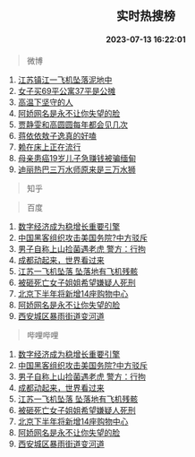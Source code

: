 <div align="center"><h2>实时热搜榜</h2><h4>2023-07-13 16:22:01</h4></div>

> 微博  

1. [江苏镇江一飞机坠落泥地中](https://s.weibo.com/weibo?q=%23%E6%B1%9F%E8%8B%8F%E9%95%87%E6%B1%9F%E4%B8%80%E9%A3%9E%E6%9C%BA%E5%9D%A0%E8%90%BD%E6%B3%A5%E5%9C%B0%E4%B8%AD%23&t=31&band_rank=1&Refer=top)<br />
2. [女子买69平公寓37平是公摊](https://s.weibo.com/weibo?q=%23%E5%A5%B3%E5%AD%90%E4%B9%B069%E5%B9%B3%E5%85%AC%E5%AF%9337%E5%B9%B3%E6%98%AF%E5%85%AC%E6%91%8A%23&t=31&band_rank=2&Refer=top)<br />
3. [高温下坚守的人](https://s.weibo.com/weibo?q=%23%E9%AB%98%E6%B8%A9%E4%B8%8B%E5%9D%9A%E5%AE%88%E7%9A%84%E4%BA%BA%23&t=31&band_rank=3&Refer=top)<br />
4. [阿娇网名是永不让你失望的脸](https://s.weibo.com/weibo?q=%23%E9%98%BF%E5%A8%87%E7%BD%91%E5%90%8D%E6%98%AF%E6%B0%B8%E4%B8%8D%E8%AE%A9%E4%BD%A0%E5%A4%B1%E6%9C%9B%E7%9A%84%E8%84%B8%23&t=31&band_rank=4&Refer=top)<br />
5. [贾静雯和高圆圆每年都会见几次](https://s.weibo.com/weibo?q=%23%E8%B4%BE%E9%9D%99%E9%9B%AF%E5%92%8C%E9%AB%98%E5%9C%86%E5%9C%86%E6%AF%8F%E5%B9%B4%E9%83%BD%E4%BC%9A%E8%A7%81%E5%87%A0%E6%AC%A1%23&t=31&band_rank=5&Refer=top)<br />
6. [蒋依依敖子逸真的好嗑](https://s.weibo.com/weibo?q=%E8%92%8B%E4%BE%9D%E4%BE%9D%E6%95%96%E5%AD%90%E9%80%B8%E7%9C%9F%E7%9A%84%E5%A5%BD%E5%97%91&t=31&band_rank=6&Refer=top)<br />
7. [赖在床上正在流行](https://s.weibo.com/weibo?q=%E8%B5%96%E5%9C%A8%E5%BA%8A%E4%B8%8A%E6%AD%A3%E5%9C%A8%E6%B5%81%E8%A1%8C&t=31&band_rank=7&Refer=top)<br />
8. [母亲患癌19岁儿子急赚钱被骗缅甸](https://s.weibo.com/weibo?q=%23%E6%AF%8D%E4%BA%B2%E6%82%A3%E7%99%8C19%E5%B2%81%E5%84%BF%E5%AD%90%E6%80%A5%E8%B5%9A%E9%92%B1%E8%A2%AB%E9%AA%97%E7%BC%85%E7%94%B8%23&t=31&band_rank=8&Refer=top)<br />
9. [迪丽热巴三万水师原来是三万水狮](https://s.weibo.com/weibo?q=%23%E8%BF%AA%E4%B8%BD%E7%83%AD%E5%B7%B4%E4%B8%89%E4%B8%87%E6%B0%B4%E5%B8%88%E5%8E%9F%E6%9D%A5%E6%98%AF%E4%B8%89%E4%B8%87%E6%B0%B4%E7%8B%AE%23&t=31&band_rank=9&Refer=top)<br />

> 知乎  


> 百度  

1. [数字经济成为稳增长重要引擎](https://www.baidu.com/s?wd=%E6%95%B0%E5%AD%97%E7%BB%8F%E6%B5%8E%E6%88%90%E4%B8%BA%E7%A8%B3%E5%A2%9E%E9%95%BF%E9%87%8D%E8%A6%81%E5%BC%95%E6%93%8E&sa=fyb_news&rsv_dl=fyb_news)<br />
2. [中国黑客组织攻击美国务院?中方驳斥](https://www.baidu.com/s?wd=%E4%B8%AD%E5%9B%BD%E9%BB%91%E5%AE%A2%E7%BB%84%E7%BB%87%E6%94%BB%E5%87%BB%E7%BE%8E%E5%9B%BD%E5%8A%A1%E9%99%A2%3F%E4%B8%AD%E6%96%B9%E9%A9%B3%E6%96%A5&sa=fyb_news&rsv_dl=fyb_news)<br />
3. [男子自称上山捡菌遇老虎 警方：行拘](https://www.baidu.com/s?wd=%E7%94%B7%E5%AD%90%E8%87%AA%E7%A7%B0%E4%B8%8A%E5%B1%B1%E6%8D%A1%E8%8F%8C%E9%81%87%E8%80%81%E8%99%8E+%E8%AD%A6%E6%96%B9%EF%BC%9A%E8%A1%8C%E6%8B%98&sa=fyb_news&rsv_dl=fyb_news)<br />
4. [成都动起来，世界看过来](https://www.baidu.com/s?wd=%E6%88%90%E9%83%BD%E5%8A%A8%E8%B5%B7%E6%9D%A5%EF%BC%8C%E4%B8%96%E7%95%8C%E7%9C%8B%E8%BF%87%E6%9D%A5&sa=fyb_news&rsv_dl=fyb_news)<br />
5. [江苏一飞机坠落 坠落地有飞机残骸](https://www.baidu.com/s?wd=%E6%B1%9F%E8%8B%8F%E4%B8%80%E9%A3%9E%E6%9C%BA%E5%9D%A0%E8%90%BD+%E5%9D%A0%E8%90%BD%E5%9C%B0%E6%9C%89%E9%A3%9E%E6%9C%BA%E6%AE%8B%E9%AA%B8&sa=fyb_news&rsv_dl=fyb_news)<br />
6. [被砸死亡女子姐姐希望嫌疑人死刑](https://www.baidu.com/s?wd=%E8%A2%AB%E7%A0%B8%E6%AD%BB%E4%BA%A1%E5%A5%B3%E5%AD%90%E5%A7%90%E5%A7%90%E5%B8%8C%E6%9C%9B%E5%AB%8C%E7%96%91%E4%BA%BA%E6%AD%BB%E5%88%91&sa=fyb_news&rsv_dl=fyb_news)<br />
7. [北京下半年将新增14座购物中心](https://www.baidu.com/s?wd=%E5%8C%97%E4%BA%AC%E4%B8%8B%E5%8D%8A%E5%B9%B4%E5%B0%86%E6%96%B0%E5%A2%9E14%E5%BA%A7%E8%B4%AD%E7%89%A9%E4%B8%AD%E5%BF%83&sa=fyb_news&rsv_dl=fyb_news)<br />
8. [阿娇网名是永不让你失望的脸](https://www.baidu.com/s?wd=%E9%98%BF%E5%A8%87%E7%BD%91%E5%90%8D%E6%98%AF%E6%B0%B8%E4%B8%8D%E8%AE%A9%E4%BD%A0%E5%A4%B1%E6%9C%9B%E7%9A%84%E8%84%B8&sa=fyb_news&rsv_dl=fyb_news)<br />
9. [西安城区暴雨街道变河道](https://www.baidu.com/s?wd=%E8%A5%BF%E5%AE%89%E5%9F%8E%E5%8C%BA%E6%9A%B4%E9%9B%A8%E8%A1%97%E9%81%93%E5%8F%98%E6%B2%B3%E9%81%93&sa=fyb_news&rsv_dl=fyb_news)<br />

> 哔哩哔哩  

1. [数字经济成为稳增长重要引擎](https://www.baidu.com/s?wd=%E6%95%B0%E5%AD%97%E7%BB%8F%E6%B5%8E%E6%88%90%E4%B8%BA%E7%A8%B3%E5%A2%9E%E9%95%BF%E9%87%8D%E8%A6%81%E5%BC%95%E6%93%8E&sa=fyb_news&rsv_dl=fyb_news)<br />
2. [中国黑客组织攻击美国务院?中方驳斥](https://www.baidu.com/s?wd=%E4%B8%AD%E5%9B%BD%E9%BB%91%E5%AE%A2%E7%BB%84%E7%BB%87%E6%94%BB%E5%87%BB%E7%BE%8E%E5%9B%BD%E5%8A%A1%E9%99%A2%3F%E4%B8%AD%E6%96%B9%E9%A9%B3%E6%96%A5&sa=fyb_news&rsv_dl=fyb_news)<br />
3. [男子自称上山捡菌遇老虎 警方：行拘](https://www.baidu.com/s?wd=%E7%94%B7%E5%AD%90%E8%87%AA%E7%A7%B0%E4%B8%8A%E5%B1%B1%E6%8D%A1%E8%8F%8C%E9%81%87%E8%80%81%E8%99%8E+%E8%AD%A6%E6%96%B9%EF%BC%9A%E8%A1%8C%E6%8B%98&sa=fyb_news&rsv_dl=fyb_news)<br />
4. [成都动起来，世界看过来](https://www.baidu.com/s?wd=%E6%88%90%E9%83%BD%E5%8A%A8%E8%B5%B7%E6%9D%A5%EF%BC%8C%E4%B8%96%E7%95%8C%E7%9C%8B%E8%BF%87%E6%9D%A5&sa=fyb_news&rsv_dl=fyb_news)<br />
5. [江苏一飞机坠落 坠落地有飞机残骸](https://www.baidu.com/s?wd=%E6%B1%9F%E8%8B%8F%E4%B8%80%E9%A3%9E%E6%9C%BA%E5%9D%A0%E8%90%BD+%E5%9D%A0%E8%90%BD%E5%9C%B0%E6%9C%89%E9%A3%9E%E6%9C%BA%E6%AE%8B%E9%AA%B8&sa=fyb_news&rsv_dl=fyb_news)<br />
6. [被砸死亡女子姐姐希望嫌疑人死刑](https://www.baidu.com/s?wd=%E8%A2%AB%E7%A0%B8%E6%AD%BB%E4%BA%A1%E5%A5%B3%E5%AD%90%E5%A7%90%E5%A7%90%E5%B8%8C%E6%9C%9B%E5%AB%8C%E7%96%91%E4%BA%BA%E6%AD%BB%E5%88%91&sa=fyb_news&rsv_dl=fyb_news)<br />
7. [北京下半年将新增14座购物中心](https://www.baidu.com/s?wd=%E5%8C%97%E4%BA%AC%E4%B8%8B%E5%8D%8A%E5%B9%B4%E5%B0%86%E6%96%B0%E5%A2%9E14%E5%BA%A7%E8%B4%AD%E7%89%A9%E4%B8%AD%E5%BF%83&sa=fyb_news&rsv_dl=fyb_news)<br />
8. [阿娇网名是永不让你失望的脸](https://www.baidu.com/s?wd=%E9%98%BF%E5%A8%87%E7%BD%91%E5%90%8D%E6%98%AF%E6%B0%B8%E4%B8%8D%E8%AE%A9%E4%BD%A0%E5%A4%B1%E6%9C%9B%E7%9A%84%E8%84%B8&sa=fyb_news&rsv_dl=fyb_news)<br />
9. [西安城区暴雨街道变河道](https://www.baidu.com/s?wd=%E8%A5%BF%E5%AE%89%E5%9F%8E%E5%8C%BA%E6%9A%B4%E9%9B%A8%E8%A1%97%E9%81%93%E5%8F%98%E6%B2%B3%E9%81%93&sa=fyb_news&rsv_dl=fyb_news)<br />

